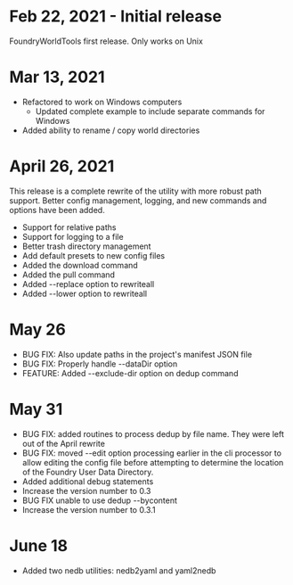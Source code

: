 # Feb 22, 2021 - Initial release

FoundryWorldTools first release. Only works on Unix

# Mar 13, 2021

* Refactored to work on Windows computers
  * Updated complete example to include separate commands for Windows
* Added ability to rename / copy world directories

# April 26, 2021

This release is a complete rewrite of the utility with more robust path
support. Better config management, logging, and new commands and options have 
been added.

* Support for relative paths
* Support for logging to a file
* Better trash directory management
* Add default presets to new config files
* Added the download command
* Added the pull command
* Added --replace option to rewriteall
* Added --lower option to rewriteall

# May 26

* BUG FIX: Also update paths in the project's manifest JSON file
* BUG FIX: Properly handle --dataDir option
* FEATURE: Added --exclude-dir option on dedup command

# May 31

* BUG FIX: added routines to process dedup by file name. They were left out of the April rewrite
* BUG FIX: moved --edit option processing earlier in the cli processor to allow editing the config
  file before attempting to determine the location of the Foundry User Data Directory.
* Added additional debug statements
* Increase the version number to 0.3
* BUG FIX unable to use dedup --bycontent
* Increase the version number to 0.3.1

# June 18

* Added two nedb utilities: nedb2yaml and yaml2nedb